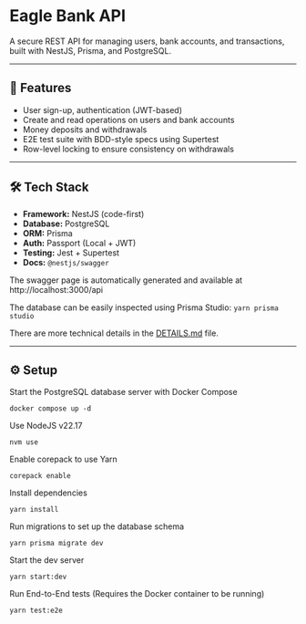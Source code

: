 # Eagle Bank API

A secure REST API for managing users, bank accounts, and transactions, built with NestJS, Prisma, and PostgreSQL.

---

## 🚀 Features

- User sign-up, authentication (JWT-based)
- Create and read operations on users and bank accounts
- Money deposits and withdrawals
- E2E test suite with BDD-style specs using Supertest
- Row-level locking to ensure consistency on withdrawals

---

## 🛠️ Tech Stack

- **Framework:** NestJS (code-first)
- **Database:** PostgreSQL
- **ORM:** Prisma
- **Auth:** Passport (Local + JWT)
- **Testing:** Jest + Supertest
- **Docs:** `@nestjs/swagger`

The swagger page is automatically generated and available at http://localhost:3000/api

The database can be easily inspected using Prisma Studio: `yarn prisma studio`

There are more technical details in the [DETAILS.md](./DETAILS.md) file.

---

## ⚙️ Setup

Start the PostgreSQL database server with Docker Compose
```
docker compose up -d
```

Use NodeJS v22.17
```
nvm use
```

Enable corepack to use Yarn
```
corepack enable
```

Install dependencies
```
yarn install
```

Run migrations to set up the database schema
```
yarn prisma migrate dev
```

Start the dev server
```
yarn start:dev
```

Run End-to-End tests (Requires the Docker container to be running)
```
yarn test:e2e
```